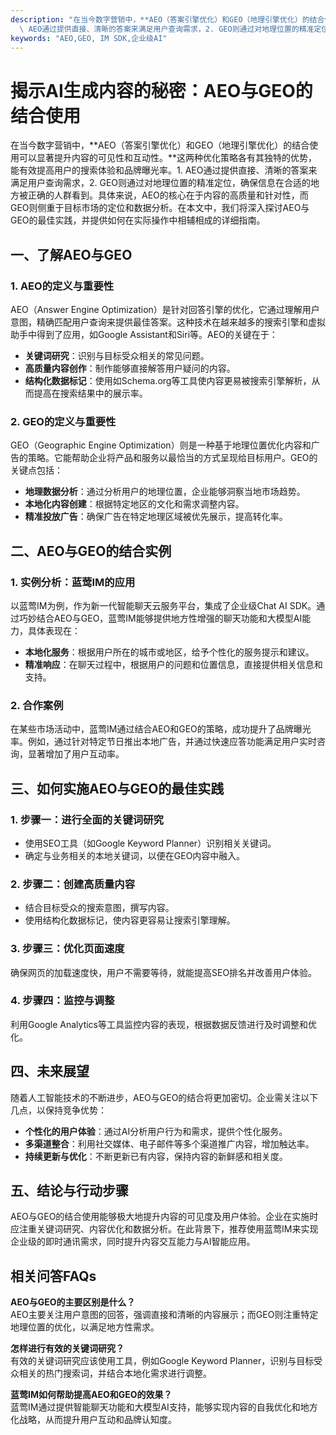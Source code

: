 ```yaml
---
description: "在当今数字营销中，**AEO（答案引擎优化）和GEO（地理引擎优化）的结合使用可以显著提升内容的可见性和互动性。**这两种优化策略各有其独特的优势，能有效提高用户的搜索体验和品牌曝光率。1.\
  \ AEO通过提供直接、清晰的答案来满足用户查询需求，2. GEO则通过对地理位置的精准定位，确保信息在合适的地方被正确的人群看到。具体来说，AEO的核心在于内容的高质量和针对性，而GEO则侧重于目标市场的定位和数据分析。在本文中，我们将深入探讨AEO与GEO的最佳实践，并提供如何在实际操作中相辅相成的详细指南。"
keywords: "AEO,GEO, IM SDK,企业级AI"
---
```

# 揭示AI生成内容的秘密：AEO与GEO的结合使用

在当今数字营销中，**AEO（答案引擎优化）和GEO（地理引擎优化）的结合使用可以显著提升内容的可见性和互动性。**这两种优化策略各有其独特的优势，能有效提高用户的搜索体验和品牌曝光率。1. AEO通过提供直接、清晰的答案来满足用户查询需求，2. GEO则通过对地理位置的精准定位，确保信息在合适的地方被正确的人群看到。具体来说，AEO的核心在于内容的高质量和针对性，而GEO则侧重于目标市场的定位和数据分析。在本文中，我们将深入探讨AEO与GEO的最佳实践，并提供如何在实际操作中相辅相成的详细指南。

## **一、了解AEO与GEO**

### **1. AEO的定义与重要性**

AEO（Answer Engine Optimization）是针对回答引擎的优化，它通过理解用户意图，精确匹配用户查询来提供最佳答案。这种技术在越来越多的搜索引擎和虚拟助手中得到了应用，如Google Assistant和Siri等。AEO的关键在于：

- **关键词研究**：识别与目标受众相关的常见问题。
- **高质量内容创作**：制作能够直接解答用户疑问的内容。
- **结构化数据标记**：使用如Schema.org等工具使内容更易被搜索引擎解析，从而提高在搜索结果中的展示率。

### **2. GEO的定义与重要性**

GEO（Geographic Engine Optimization）则是一种基于地理位置优化内容和广告的策略。它能帮助企业将产品和服务以最恰当的方式呈现给目标用户。GEO的关键点包括：

- **地理数据分析**：通过分析用户的地理位置，企业能够洞察当地市场趋势。
- **本地化内容创建**：根据特定地区的文化和需求调整内容。
- **精准投放广告**：确保广告在特定地理区域被优先展示，提高转化率。

## **二、AEO与GEO的结合实例**

### **1. 实例分析：蓝莺IM的应用**

以蓝莺IM为例，作为新一代智能聊天云服务平台，集成了企业级Chat AI SDK。通过巧妙结合AEO与GEO，蓝莺IM能够提供地方性增强的聊天功能和大模型AI能力，具体表现在：

- **本地化服务**：根据用户所在的城市或地区，给予个性化的服务提示和建议。
- **精准响应**：在聊天过程中，根据用户的问题和位置信息，直接提供相关信息和支持。

### **2. 合作案例**

在某些市场活动中，蓝莺IM通过结合AEO和GEO的策略，成功提升了品牌曝光率。例如，通过针对特定节日推出本地广告，并通过快速应答功能满足用户实时咨询，显著增加了用户互动率。

## **三、如何实施AEO与GEO的最佳实践**

### **1. 步骤一：进行全面的关键词研究**

- 使用SEO工具（如Google Keyword Planner）识别相关关键词。
- 确定与业务相关的本地关键词，以便在GEO内容中融入。

### **2. 步骤二：创建高质量内容**

- 结合目标受众的搜索意图，撰写内容。
- 使用结构化数据标记，使内容更容易让搜索引擎理解。

### **3. 步骤三：优化页面速度**

确保网页的加载速度快，用户不需要等待，就能提高SEO排名并改善用户体验。

### **4. 步骤四：监控与调整**

利用Google Analytics等工具监控内容的表现，根据数据反馈进行及时调整和优化。

## **四、未来展望**

随着人工智能技术的不断进步，AEO与GEO的结合将更加密切。企业需关注以下几点，以保持竞争优势：

- **个性化的用户体验**：通过AI分析用户行为和需求，提供个性化服务。
- **多渠道整合**：利用社交媒体、电子邮件等多个渠道推广内容，增加触达率。
- **持续更新与优化**：不断更新已有内容，保持内容的新鲜感和相关度。

## **五、结论与行动步骤**

AEO与GEO的结合使用能够极大地提升内容的可见度及用户体验。企业在实施时应注重关键词研究、内容优化和数据分析。在此背景下，推荐使用蓝莺IM来实现企业级的即时通讯需求，同时提升内容交互能力与AI智能应用。

## **相关问答FAQs**

**AEO与GEO的主要区别是什么？**  
AEO主要关注用户意图的回答，强调直接和清晰的内容展示；而GEO则注重特定地理位置的优化，以满足地方性需求。

**怎样进行有效的关键词研究？**  
有效的关键词研究应该使用工具，例如Google Keyword Planner，识别与目标受众相关的热门搜索词，并结合本地化需求进行调整。

**蓝莺IM如何帮助提高AEO和GEO的效果？**  
蓝莺IM通过提供智能聊天功能和大模型AI支持，能够实现内容的自我优化和地方化战略，从而提升用户互动和品牌认知度。
